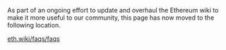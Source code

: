 As part of an ongoing effort to update and overhaul the Ethereum wiki to make it more useful to our community, this page has now moved to the following location.

[eth.wiki/faqs/faqs](https://eth.wiki/faqs/faqs)